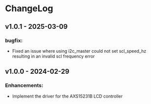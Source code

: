 # ChangeLog

## v1.0.1 - 2025-03-09

### bugfix:

- Fixed an issue where using i2c_master could not set scl_speed_hz resulting in an invalid scl frequency error

## v1.0.0 - 2024-02-29

### Enhancements:

- Implement the driver for the AXS15231B LCD controller
